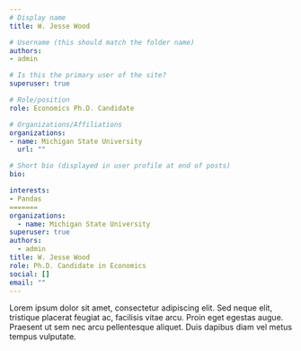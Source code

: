 ```yaml
---
# Display name
title: W. Jesse Wood

# Username (this should match the folder name)
authors:
- admin

# Is this the primary user of the site?
superuser: true

# Role/position
role: Economics Ph.D. Candidate

# Organizations/Affiliations
organizations:
- name: Michigan State University
  url: ""

# Short bio (displayed in user profile at end of posts)
bio: 

interests:
- Pandas
=======
organizations:
  - name: Michigan State University
superuser: true
authors:
  - admin
title: W. Jesse Wood
role: Ph.D. Candidate in Economics
social: []
email: ""
---
```

Lorem ipsum dolor sit amet, consectetur adipiscing elit. Sed neque elit, tristique placerat feugiat ac, facilisis vitae arcu. Proin eget egestas augue. Praesent ut sem nec arcu pellentesque aliquet. Duis dapibus diam vel metus tempus vulputate.
